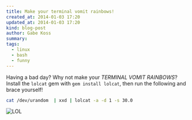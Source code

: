 ```yaml
---
title: Make your terminal vomit rainbows!
created_at: 2014-01-03 17:20
updated_at: 2014-01-03 17:20
kind: blog-post
author: Gabe Koss
summary: 
tags:
  - linux
  - bash
  - funny
--- 
```


Having a bad day? Why not make your _TERMINAL VOMIT RAINBOWS_? Install the
`lolcat` gem with `gem install lolcat`, then run the following and brace
yourself!

```bash
cat /dev/urandom  | xxd | lolcat -a -d 1 -s 30.0
```

![LOL](/images/lolcat.png)

